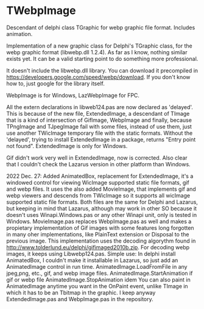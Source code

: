 # TWebpImage
Descendant of delphi class TGraphic for webp graphic file format. Includes animation.

Implementation of a new graphic class for Delphi's TGraphic class, for the webp graphic format (libwebp.dll 1.2.4). As far as I know, nothing similar exists yet. It can be a valid starting point to do something more professional.

It doesn't include the libwebp.dll library. You can download it precompiled in https://developers.google.com/speed/webp/download. If you don't know how to, just google for the library itself.

WebpImage is for Windows, LazWebpImage for FPC.

All the extern declarations in libweb124.pas are now declared as 'delayed'. This is because of the new file, ExtendedImage, a descendant of TImage that is a kind of intersection of GifImage, WebpImage and finally, because TPngImage and TJpegImage fail with some files, instead of use them, just use another TWicImage temporary file with the static formats. Without the 'delayed', trying to install ExtendedImage in a package, returns "Entry point not found". ExtendedImage is only for Windows.

Gif didn't work very well in ExtendedImage, now is corrected.
Also clear that I couldn't check the Lazarus version in other platform than Windows.

2022 Dec. 27:
Added AnimatedBox, replacement for ExtendedImage, it's a windowed control for viewing WicImage supported static file formats, gif and webp files. It uses the also added MovieImage, that implements gif and webp viewers and descends from TWicImage so it supports all wicImage supported static file formats. Both files are the same for Delphi and Lazarus, but keeping in mind that Lazarus, although may work in other SO because it doesn't uses Winapi.Windows.pas or any other Winapi unit, only is tested in Windows. MovieImage.pas replaces WebpImage.pas as well and makes a propietary implementation of Gif images with some features long forgotten in many oher implementations, like PlainText extension or Disposal to the previous image. This implementation uses the decoding algorythm found in http://www.tolderlund.eu/delphi/gifimaged2010b.zip. For decoding webp images, it keeps using Libwebp124.pas.
Simple use: In delphi install AnimatedBox, I couldn't make it installable in Lazarus, so just add an AnimatedImage control in run time.
AnimatedImage.LoadFromFile  in any jpeg,png, etc., gif, and webp image files.
AnimatedImage.StartAnimation if gif or webp file
AnimatedImage.StopAnimation idem
You can also paint in AnimatedImage anytime you want in the OnPaint event, unlike TImage in which it has to be an Tbitmap in the graphic.
I keep anyway ExtendedImage.pas and WebpImage.pas in the repository.
